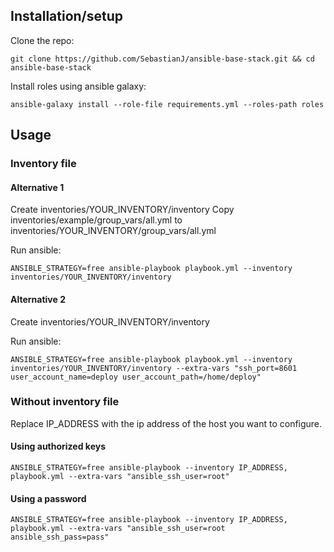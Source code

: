 ## Installation/setup

Clone the repo:
```
git clone https://github.com/SebastianJ/ansible-base-stack.git && cd ansible-base-stack
```

Install roles using ansible galaxy:
```
ansible-galaxy install --role-file requirements.yml --roles-path roles
```

## Usage

### Inventory file

#### Alternative 1
Create inventories/YOUR_INVENTORY/inventory
Copy inventories/example/group_vars/all.yml to inventories/YOUR_INVENTORY/group_vars/all.yml

Run ansible:
```
ANSIBLE_STRATEGY=free ansible-playbook playbook.yml --inventory inventories/YOUR_INVENTORY/inventory
```


#### Alternative 2
Create inventories/YOUR_INVENTORY/inventory

Run ansible:
```
ANSIBLE_STRATEGY=free ansible-playbook playbook.yml --inventory inventories/YOUR_INVENTORY/inventory --extra-vars "ssh_port=8601 user_account_name=deploy user_account_path=/home/deploy"
```

### Without inventory file

Replace IP_ADDRESS with the ip address of the host you want to configure.

#### Using authorized keys
```
ANSIBLE_STRATEGY=free ansible-playbook --inventory IP_ADDRESS, playbook.yml --extra-vars "ansible_ssh_user=root"
```

#### Using a password
```
ANSIBLE_STRATEGY=free ansible-playbook --inventory IP_ADDRESS, playbook.yml --extra-vars "ansible_ssh_user=root ansible_ssh_pass=pass"
```
